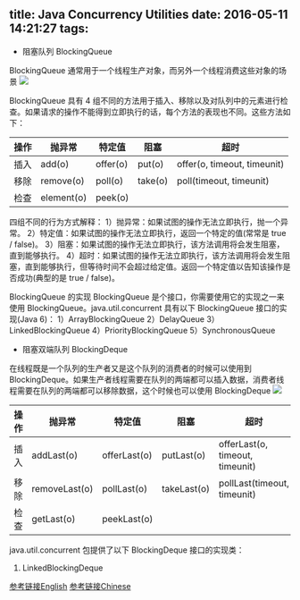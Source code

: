 title: Java Concurrency Utilities
date: 2016-05-11 14:21:27
tags:
---
* 阻塞队列 BlockingQueue

BlockingQueue 通常用于一个线程生产对象，而另外一个线程消费这些对象的场景
![](/image/java-concurrency-1.png)

BlockingQueue 具有 4 组不同的方法用于插入、移除以及对队列中的元素进行检查。如果请求的操作不能得到立即执行的话，每个方法的表现也不同。这些方法如下：

操作    | 抛异常	     | 特定值	     | 阻塞	     | 超时
-------|-------------|-----------|-----------|----------
插入	   | add(o)	     | offer(o)	 | put(o)    | offer(o, timeout, timeunit)
移除	   | remove(o)   | poll(o)	 | take(o)	 | poll(timeout, timeunit)
检查	   | element(o)	 | peek(o)	 |	         |

四组不同的行为方式解释：
1）抛异常：如果试图的操作无法立即执行，抛一个异常。
2）特定值：如果试图的操作无法立即执行，返回一个特定的值(常常是 true / false)。
3）阻塞：如果试图的操作无法立即执行，该方法调用将会发生阻塞，直到能够执行。
4）超时：如果试图的操作无法立即执行，该方法调用将会发生阻塞，直到能够执行，但等待时间不会超过给定值。返回一个特定值以告知该操作是否成功(典型的是 true / false)。

BlockingQueue 的实现
BlockingQueue 是个接口，你需要使用它的实现之一来使用 BlockingQueue。java.util.concurrent 具有以下 BlockingQueue 接口的实现(Java 6)：
1）ArrayBlockingQueue
2）DelayQueue
3）LinkedBlockingQueue
4）PriorityBlockingQueue
5）SynchronousQueue

* 阻塞双端队列 BlockingDeque

在线程既是一个队列的生产者又是这个队列的消费者的时候可以使用到 BlockingDeque。如果生产者线程需要在队列的两端都可以插入数据，消费者线程需要在队列的两端都可以移除数据，这个时候也可以使用 BlockingDeque
![](/image/java-concurrency-2.png)

操作   | 抛异常	        | 特定值	        | 阻塞	        | 超时
------|-----------------|---------------|---------------|--------------------------------
插入	  | addLast(o)	    | offerLast(o)	| putLast(o)	| offerLast(o, timeout, timeunit)
移除	  | removeLast(o)	| pollLast(o)	| takeLast(o)	| pollLast(timeout, timeunit)
检查	  | getLast(o)	    | peekLast(o)	|               |

java.util.concurrent 包提供了以下 BlockingDeque 接口的实现类：
1) LinkedBlockingDeque

[参考链接English](http://tutorials.jenkov.com/java-util-concurrent/index.html)
[参考链接Chinese](http://blog.csdn.net/defonds/article/details/44021605)

